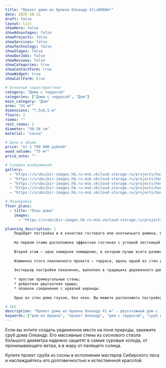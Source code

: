 ```yaml
---
title: "Проект дома из бревна Олеандр 41\u00A0м²"
date: 2025-10-11
draft: false
layout: list
showHero: false
showAdvantages: false
showProjects: false
showServices: false
showTechnology: false
showStages: false
showOurJobs: false
showReviews: false
showCategories: true
showContactForm: true
showWidget: true
showCallForm: true

# Основные характеристики
category: "Дома с террасой"
categories: ["Дома с террасой", "Дом"]
main_category: "Дом"
area: "41 м²"
dimensions: "7,5х8,5 м"
floors: 2
rooms: ""
rest_rooms: 1
diameter: "30-34 см"
material: "сосна"

# Цена и объем
price: "от 1 700 000 рублей"
wood_volume: "75 м³"
price_note: ""

# Галерея изображений
gallery:
  - "https://srubsibir-images.hb.ru-msk.vkcloud-storage.ru/projects/houses/oleandr-41/oleandr-41-1.jpg"    
  - "https://srubsibir-images.hb.ru-msk.vkcloud-storage.ru/projects/houses/oleandr-41/oleandr-41-2.jpg"    
  - "https://srubsibir-images.hb.ru-msk.vkcloud-storage.ru/projects/houses/oleandr-41/oleandr-41-3.jpg"    
  - "https://srubsibir-images.hb.ru-msk.vkcloud-storage.ru/projects/houses/oleandr-41/oleandr-41-4.jpg"    
  - "https://srubsibir-images.hb.ru-msk.vkcloud-storage.ru/projects/houses/oleandr-41/oleandr-41-5.png"

# Планировка
floor_plans:
  - title: "План дома"
    images:
      - "https://srubsibir-images.hb.ru-msk.vkcloud-storage.ru/projects/houses/oleandr-41/oleandr-41-5.png"

planning_description: |
    Подойдет постройка и в качестве гостевого или охотничьего домика. Она лаконична, проста, но в то же время просторна и комфортна.
    
    На первом этаже расположена эффектная гостиная с угловой лестницей. Здесь можно принять гостей или скоротать с друзьями долгий вечер после зимней охоты. Гостиная соединена с двумя небольшими смежными комнатами, в которых могут удобно расположиться кухня и спальня первого этажа.
    
    Второй этаж – одно камерное помещение, в котором лучше всего разместить хозяйскую спальню. Здесь будет тепло в самую лютую стужу и прохладно в жаркие летние ночи.
    
    Изюминка этого лаконичного проекта – терраса, вдоль одной из стен дома. Она выполняет роль крыльца и достаточно просторна, чтобы на ней разместилась дружеская компания на летний пикник.
    
    Экстерьер постройки лаконичен, выполнен в традициях деревянного домостроения 20 века:
    
    * простые прямоугольные стены;
    * добротная двускатная крыша;
    * плавное соединение с кровлей веранды.
    
    Одна из стен дома глухая, без окон. Вы можете расположить постройку около высокого забора или пристроить к ней гараж, хозблок, вспомогательные помещения.

# SEO
description: "Проект дома из бревна Олеандр 41 м² - двухэтажный дом с террасой для загородного отдыха и постоянного проживания"
keywords: ["дом из бревна", "проект Олеандр", "дом с террасой", "сруб из сосны", "гостевой дом"]
---
```


Если вы хотите создать уединенное место на лоне природы, закажите сруб дома Олеандр. Его массивные стены из соснового ствола большого диаметра надежно защитят в самые суровые холода, от пронизывающего ветра, а в жару от палящего солнца.

Купите проект сруба из сосны в исполнении мастеров Сибирского леса и наслаждайтесь его долговечностью и естественной красотой.